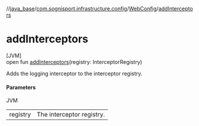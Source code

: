 //[java_base](../../../index.md)/[com.sognisport.infrastructure.config](../index.md)/[WebConfig](index.md)/[addInterceptors](add-interceptors.md)

# addInterceptors

[JVM]\
open fun [addInterceptors](add-interceptors.md)(registry: InterceptorRegistry)

Adds the logging interceptor to the interceptor registry.

#### Parameters

JVM

| | |
|---|---|
| registry | The interceptor registry. |
